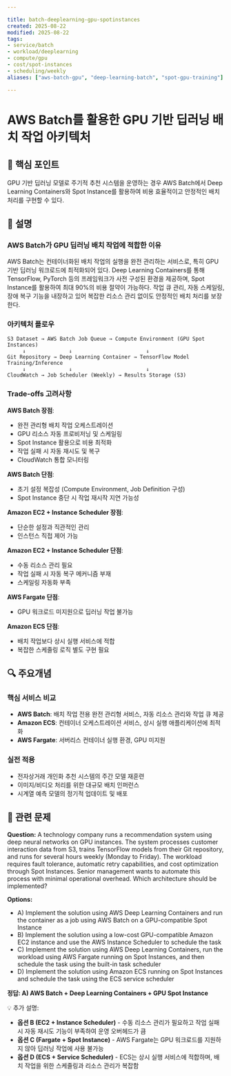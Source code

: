 ```yaml
---

title: batch-deeplearning-gpu-spotinstances
created: 2025-08-22
modified: 2025-08-22
tags:
- service/batch
- workload/deeplearning
- compute/gpu
- cost/spot-instances
- scheduling/weekly
aliases: ["aws-batch-gpu", "deep-learning-batch", "spot-gpu-training"]

---
```


# AWS Batch를 활용한 GPU 기반 딥러닝 배치 작업 아키텍처

## 🎯 핵심 포인트

GPU 기반 딥러닝 모델로 주기적 추천 시스템을 운영하는 경우 AWS Batch에서 Deep Learning Containers와 Spot Instance를 활용하여 비용 효율적이고 안정적인 배치 처리를 구현할 수 있다.

## 📝 설명

### AWS Batch가 GPU 딥러닝 배치 작업에 적합한 이유

AWS Batch는 컨테이너화된 배치 작업의 실행을 완전 관리하는 서비스로, 특히 GPU 기반 딥러닝 워크로드에 최적화되어 있다. Deep Learning Containers를 통해 TensorFlow, PyTorch 등의 프레임워크가 사전 구성된 환경을 제공하며, Spot Instance를 활용하여 최대 90%의 비용 절약이 가능하다. 작업 큐 관리, 자동 스케일링, 장애 복구 기능을 내장하고 있어 복잡한 리소스 관리 없이도 안정적인 배치 처리를 보장한다.

### 아키텍처 플로우

```
S3 Dataset → AWS Batch Job Queue → Compute Environment (GPU Spot Instances)
     ↓              ↓                        ↓
Git Repository → Deep Learning Container → TensorFlow Model Training/Inference
     ↓              ↓                        ↓
CloudWatch → Job Scheduler (Weekly) → Results Storage (S3)
```

### Trade-offs 고려사항

**AWS Batch 장점**:
- 완전 관리형 배치 작업 오케스트레이션
- GPU 리소스 자동 프로비저닝 및 스케일링
- Spot Instance 활용으로 비용 최적화
- 작업 실패 시 자동 재시도 및 복구
- CloudWatch 통합 모니터링

**AWS Batch 단점**:
- 초기 설정 복잡성 (Compute Environment, Job Definition 구성)
- Spot Instance 중단 시 작업 재시작 지연 가능성

**Amazon EC2 + Instance Scheduler 장점**:
- 단순한 설정과 직관적인 관리
- 인스턴스 직접 제어 가능

**Amazon EC2 + Instance Scheduler 단점**:
- 수동 리소스 관리 필요
- 작업 실패 시 자동 복구 메커니즘 부재
- 스케일링 자동화 부족

**AWS Fargate 단점**:
- GPU 워크로드 미지원으로 딥러닝 작업 불가능

**Amazon ECS 단점**:
- 배치 작업보다 상시 실행 서비스에 적합
- 복잡한 스케줄링 로직 별도 구현 필요

## 🔍 주요개념

### 핵심 서비스 비교

- **AWS Batch**: 배치 작업 전용 완전 관리형 서비스, 자동 리소스 관리와 작업 큐 제공
- **Amazon ECS**: 컨테이너 오케스트레이션 서비스, 상시 실행 애플리케이션에 최적화
- **AWS Fargate**: 서버리스 컨테이너 실행 환경, GPU 미지원

### 실전 적용

- 전자상거래 개인화 추천 시스템의 주간 모델 재훈련
- 이미지/비디오 처리를 위한 대규모 배치 인퍼런스
- 시계열 예측 모델의 정기적 업데이트 및 배포

## 📝 관련 문제

**Question:** A technology company runs a recommendation system using deep neural networks on GPU instances. The system processes customer interaction data from S3, trains TensorFlow models from their Git repository, and runs for several hours weekly (Monday to Friday). The workload requires fault tolerance, automatic retry capabilities, and cost optimization through Spot Instances. Senior management wants to automate this process with minimal operational overhead. Which architecture should be implemented?

**Options:**

- A) Implement the solution using AWS Deep Learning Containers and run the container as a job using AWS Batch on a GPU-compatible Spot Instance
- B) Implement the solution using a low-cost GPU-compatible Amazon EC2 instance and use the AWS Instance Scheduler to schedule the task  
- C) Implement the solution using AWS Deep Learning Containers, run the workload using AWS Fargate running on Spot Instances, and then schedule the task using the built-in task scheduler
- D) Implement the solution using Amazon ECS running on Spot Instances and schedule the task using the ECS service scheduler

**정답: A) AWS Batch + Deep Learning Containers + GPU Spot Instance**

💡 추가 설명:

- **옵션 B (EC2 + Instance Scheduler)** - 수동 리소스 관리가 필요하고 작업 실패 시 자동 재시도 기능이 부족하여 운영 오버헤드가 큼
- **옵션 C (Fargate + Spot Instance)** - AWS Fargate는 GPU 워크로드를 지원하지 않아 딥러닝 작업에 사용 불가능
- **옵션 D (ECS + Service Scheduler)** - ECS는 상시 실행 서비스에 적합하며, 배치 작업을 위한 스케줄링과 리소스 관리가 복잡함